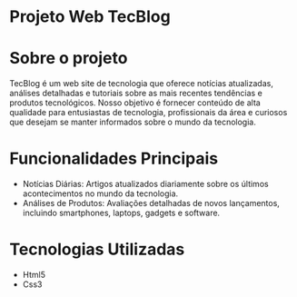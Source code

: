 # Projeto Web TecBlog

# Sobre o projeto

TecBlog é um web site de tecnologia que oferece notícias atualizadas, análises detalhadas e tutoriais sobre as mais recentes tendências e produtos tecnológicos. Nosso objetivo é fornecer conteúdo de alta qualidade para entusiastas de tecnologia, profissionais da área e curiosos que desejam se manter informados sobre o mundo da tecnologia.

# Funcionalidades Principais

- Notícias Diárias: Artigos atualizados diariamente sobre os últimos acontecimentos no mundo da tecnologia.
- Análises de Produtos: Avaliações detalhadas de novos lançamentos, incluindo smartphones, laptops, gadgets e software.

# Tecnologias Utilizadas

- Html5
- Css3

